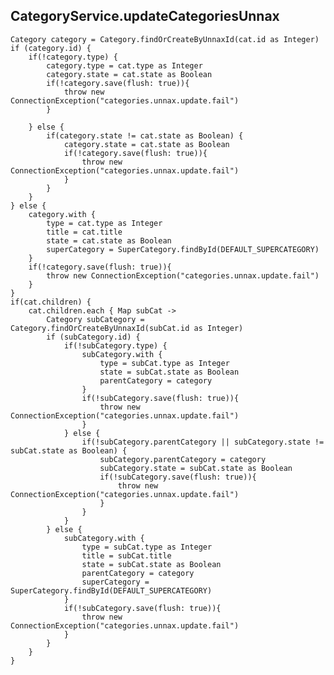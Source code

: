 
## CategoryService.updateCategoriesUnnax
    Category category = Category.findOrCreateByUnnaxId(cat.id as Integer)
    if (category.id) {
        if(!category.type) {
            category.type = cat.type as Integer
            category.state = cat.state as Boolean
            if(!category.save(flush: true)){
                throw new ConnectionException("categories.unnax.update.fail")
            }

        } else {
            if(category.state != cat.state as Boolean) {
                category.state = cat.state as Boolean
                if(!category.save(flush: true)){
                    throw new ConnectionException("categories.unnax.update.fail")
                }
            }
        }
    } else {
        category.with {
            type = cat.type as Integer
            title = cat.title
            state = cat.state as Boolean
            superCategory = SuperCategory.findById(DEFAULT_SUPERCATEGORY)
        }
        if(!category.save(flush: true)){
            throw new ConnectionException("categories.unnax.update.fail")
        }
    }
    if(cat.children) {
        cat.children.each { Map subCat ->
            Category subCategory = Category.findOrCreateByUnnaxId(subCat.id as Integer)
            if (subCategory.id) {
                if(!subCategory.type) {
                    subCategory.with {
                        type = subCat.type as Integer
                        state = subCat.state as Boolean
                        parentCategory = category
                    }
                    if(!subCategory.save(flush: true)){
                        throw new ConnectionException("categories.unnax.update.fail")
                    }
                } else {
                    if(!subCategory.parentCategory || subCategory.state != subCat.state as Boolean) {
                        subCategory.parentCategory = category
                        subCategory.state = subCat.state as Boolean
                        if(!subCategory.save(flush: true)){
                            throw new ConnectionException("categories.unnax.update.fail")
                        }
                    }
                }
            } else {
                subCategory.with {
                    type = subCat.type as Integer
                    title = subCat.title
                    state = subCat.state as Boolean
                    parentCategory = category
                    superCategory = SuperCategory.findById(DEFAULT_SUPERCATEGORY)
                }
                if(!subCategory.save(flush: true)){
                    throw new ConnectionException("categories.unnax.update.fail")
                }
            }
        }
    }